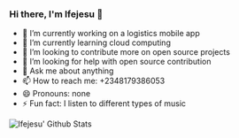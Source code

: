 ### Hi there, I'm Ifejesu 👋

- 🔭 I’m currently working on a logistics mobile app
- 🌱 I’m currently learning cloud computing
- 👯 I’m looking to contribute more on open source projects
- 🤔 I’m looking for help with open source contribution
- 💬 Ask me about anything
- 📫 How to reach me: +2348179386053
- 😄 Pronouns: none
- ⚡ Fun fact: I listen to different types of music


<img align="left" alt="Ifejesu' Github Stats" src="https://github-readme-stats.vercel.app/api?username=Ifejesu&show_icons=true&hide_border=true" />

